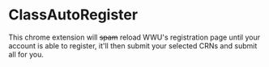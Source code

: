 # ClassAutoRegister

This chrome extension will ~~spam~~ reload WWU's registration page until your account is able to register, it'll then submit your selected CRNs and submit all for you.
